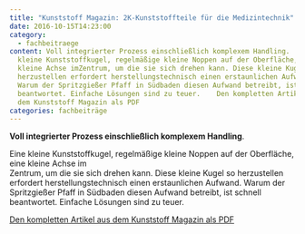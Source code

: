 ```yaml
---
title: "Kunststoff Magazin: 2K-Kunststoffteile für die Medizintechnik"
date: 2016-10-15T14:23:00
category:
  - fachbeitraege
content: Voll integrierter Prozess einschließlich komplexem Handling.    Eine
  kleine Kunststoffkugel, regelmäßige kleine Noppen auf der Oberfläche, eine
  kleine Achse imZentrum, um die sie sich drehen kann. Diese kleine Kugel so
  herzustellen erfordert herstellungstechnisch einen erstaunlichen Aufwand.
  Warum der Spritzgießer Pfaff in Südbaden diesen Aufwand betreibt, ist schnell
  beantwortet. Einfache Lösungen sind zu teuer.    Den kompletten Artikel aus
  dem Kunststoff Magazin als PDF
categories: fachbeiträge
---
```


<p><strong>Voll integrierter Prozess einschließlich komplexem Handling</strong>.</p>



Eine kleine Kunststoffkugel, regelmäßige kleine Noppen auf der Oberfläche, eine kleine Achse im<br>Zentrum, um die sie sich drehen kann. Diese kleine Kugel so herzustellen erfordert herstellungstechnisch einen erstaunlichen Aufwand. Warum der Spritzgießer Pfaff in Südbaden diesen Aufwand betreibt, ist schnell beantwortet. Einfache Lösungen sind zu teuer.</p>



<p><a href="/downloads/KM_Oktober_2016_S26-28_web.pdf" target="_blank" rel="noreferrer noopener" aria-label=" (öffnet in neuem Tab)">Den kompletten Artikel aus dem Kunststoff Magazin als PDF</a></p>

